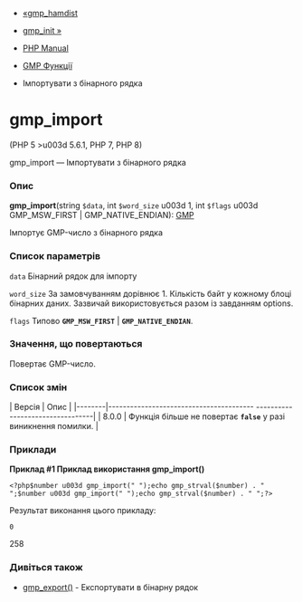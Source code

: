 - [«gmp_hamdist](function.gmp-hamdist.md)
- [gmp_init »](function.gmp-init.md)

- [PHP Manual](index.md)
- [GMP Функції](ref.gmp.md)
- Імпортувати з бінарного рядка

# gmp_import

(PHP 5 \>u003d 5.6.1, PHP 7, PHP 8)

gmp_import — Імпортувати з бінарного рядка

### Опис

**gmp_import**(string `$data`, int `$word_size` u003d 1, int `$flags` u003d
GMP_MSW_FIRST \| GMP_NATIVE_ENDIAN): [GMP](class.gmp.md)

Імпортує GMP-число з бінарного рядка

### Список параметрів

`data`
Бінарний рядок для імпорту

`word_size`
За замовчуванням дорівнює 1. Кількість байт у кожному блоці бінарних даних.
Зазвичай використовується разом із завданням options.

`flags`
Типово **`GMP_MSW_FIRST`** \| **`GMP_NATIVE_ENDIAN`**.

### Значення, що повертаються

Повертає GMP-число.

### Список змін

| Версія | Опис |
|--------|---------------------------------------- ---------------------------------|
| 8.0.0 | Функція більше не повертає **`false`** у разі виникнення помилки. |

### Приклади

**Приклад #1 Приклад використання **gmp_import()****

` <?php$number u003d gmp_import(" ");echo gmp_strval($number) . "
";$number u003d gmp_import(" ");echo gmp_strval($number) . "
";?> `

Результат виконання цього прикладу:

    0
258

### Дивіться також

- [gmp_export()](function.gmp-export.md) - Експортувати в бінарну
рядок
